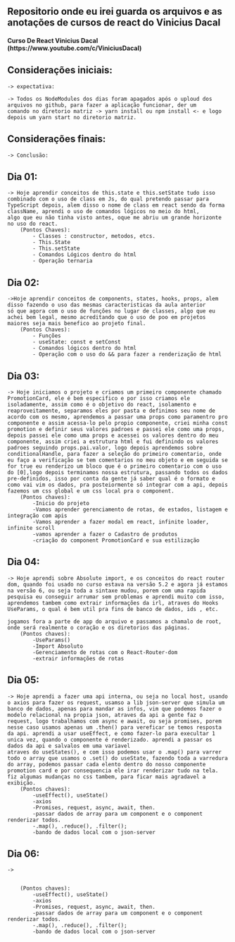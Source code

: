 ## Repositorio onde eu irei guarda os arquivos e as anotações de cursos de react do Vinicius Dacal

<h4>Curso De React Vinicius Dacal (https://www.youtube.com/c/ViniciusDacal)</h4>

## Considerações iniciais:
    -> expectativa:

    -> Todos os NodeModules dos dias foram apagados após o uploud dos arquivos no github, para fazer a aplicação funcionar, der um 
    comando no diretorio matriz -> yarn install ou npm install <- e logo depois um yarn start no diretorio matriz.

## Considerações finais:
    -> Conclusão:

## Dia 01:                                                                     
    -> Hoje aprendir conceitos de this.state e this.setState tudo isso combinado com o uso de class em Js, do qual pretendo passar para
    TypeScript depois, alem disso o nome de class em react sendo da forma className, aprendi o uso de comandos lógicos no meio do html,
    algo que eu não tinha visto antes, oque me abriu um grande horizonte no uso do react.
        (Pontos Chaves):
            - Classes : constructor, metodos, etcs.
            - This.State
            - This.setState
            - Comandos Lógicos dentro do html
            - Operação ternaria
## Dia 02:                                                                   
    ->Hoje aprendir conceitos de components, states, hooks, props, alem disso fazendo o uso das mesmas caracteristicas da aula anterior
    só que agora com o uso de funções no lugar de classes, algo que eu achei bem legal, mesmo acreditando que o uso de poo em projetos 
    maiores seja mais benefico ao projeto final.
        (Pontos Chaves):
            - Funções
            - useState: const e setConst
            - Comandos lógicos dentro do html
            - Operação com o uso do && para fazer a renderização de html
## Dia 03:
    -> Hoje iniciamos o projeto e criamos um primeiro componente chamado PromotionCard, ele é bem especifico e por isso criamos ele isoladamente, assim como é o objetivo do react, isolamento e reaproveitamente, separamos eles por pasta e definimos seu nome de acordo com os mesmo, aprendemos a passar uma props como paramentro pro componente e assim acessa-lo pelo propio componente, criei minha const promotion e definir seus valores padroes e passei ele como uma props, depois passei ele como uma props e acessei os valores dentro do meu componente, assim criei a estrutura html e fui definindo os valores padroes seguindo props.pai.valor, logo depois aprendemos sobre conditionalHandle, para fazer a seleção do primeiro comentario, onde eu faço a verificação se tem comentarios no meu objeto e em seguida se for true eu renderizo um bloco que é o primeiro comentario com o uso do [0],logo depois terminamos nossa estrutura, passando todos os dados pre-definidos, isso por conta da gente já saber qual é o formato e como vai vim os dados, pra posteiormente só integrar com a api, depois fazemos um css global e um css local pra o component.
        (Pontos chaves):
            -Inicio do projeto
            -Vamos aprender gerenciamento de rotas, de estados, listagem e integração com apis
            -Vamos aprender a fazer modal em react, infinite loader, infinite scroll
            -vamos aprender a fazer o Cadastro de produtos
            -criação do component PromotionCard e sua estilização

## Dia 04:
    -> Hoje aprendi sobre Absolute import, e os conceitos do react router dom, quando foi usado no curso estava na versão 5.2 e agora já estamos na versão 6, ou seja toda a sintaxe mudou, porem com uma rapida pesquisa eu conseguir arrumar sem problemas e aprendi muito com isso, aprendemos tambem como extrair informações da irl, atraves do Hooks UseParams, o qual é bem util pra fins de banco de dados, ids , etc.

    jogamos fora a parte de app do arquivo e passamos a chamalo de root, onde será realmente o coração e os diretorios das páginas.
        (Pontos chaves):
            -UseParams()
            -Import Absoluto
            -Gerenciamento de rotas com o React-Router-dom
            -extrair informações de rotas
            
## Dia 05:
    -> Hoje aprendi a fazer uma api interna, ou seja no local host, usando o axios para fazer os request, usamso a lib json-server que simula um banco de dados, apenas para mandar as infos, vim que podemos fazer o modelo relacional na propia json, atraves da api a gente faz o request, logo trabalhamos com async e await, ou seja promises, porem nesse caso usamos apenas um .then() para vereficar se temos resposta da api. aprendi a usar useEffect, e como fazer-lo para execultar 1 unica vez, quando o componente é renderizado. aprendi a passar os dados da api e salvalos em uma variavel 
    atraves do useStates(), e com isso podemos usar o .map() para varrer todo o array que usamos o .set() do useState, fazendo toda a varredura do array, podemos passar cada elento dentro do nosso componente promotion card e por consequencia ele irar renderizar tudo na tela. fiz algumas mudanças no css tambem, para ficar mais agradavel a exibição.
        (Pontos chaves):
            -useEffect(), useState()
            -axios
            -Promises, request, async, await, then.
            -passar dados de array para um component e o component renderizar todos.
            -.map(), .reduce(), .filter();
            -bando de dados local com o json-server

## Dia 06:
    ->


        (Pontos chaves):
            -useEffect(), useState()
            -axios
            -Promises, request, async, await, then.
            -passar dados de array para um component e o component renderizar todos.
            -.map(), .reduce(), .filter();
            -bando de dados local com o json-server
